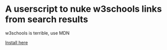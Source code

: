 # A userscript to nuke w3schools links from search results
w3schools is terrible, use MDN

[Install here](https://github.com/AskAlice/remove-w3schools.com-from-duckduckgo/raw/main/remove-w3schools.com-from-duckduckgo.user.js)
